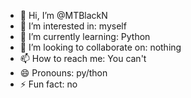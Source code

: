 - 👋 Hi, I’m @MTBlackN
- 👀 I’m interested in: myself
- 🌱 I’m currently learning: Python
- 💞️ I’m looking to collaborate on: nothing
- 📫 How to reach me: You can't
- 😄 Pronouns: py/thon
- ⚡ Fun fact: no

<!---
MTBlackN/MTBlackN is a ✨ special ✨ repository because its `README.md` (this file) appears on your GitHub profile.
You can click the Preview link to take a look at your changes.
--->
